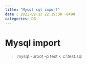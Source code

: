```yaml
---
title: "Mysql sql import"
date : 2021-02-13 22:19:30 -0400
categories: DB
---
```


# Mysql import


> mysql -uroot -p test < c:\test.sql

